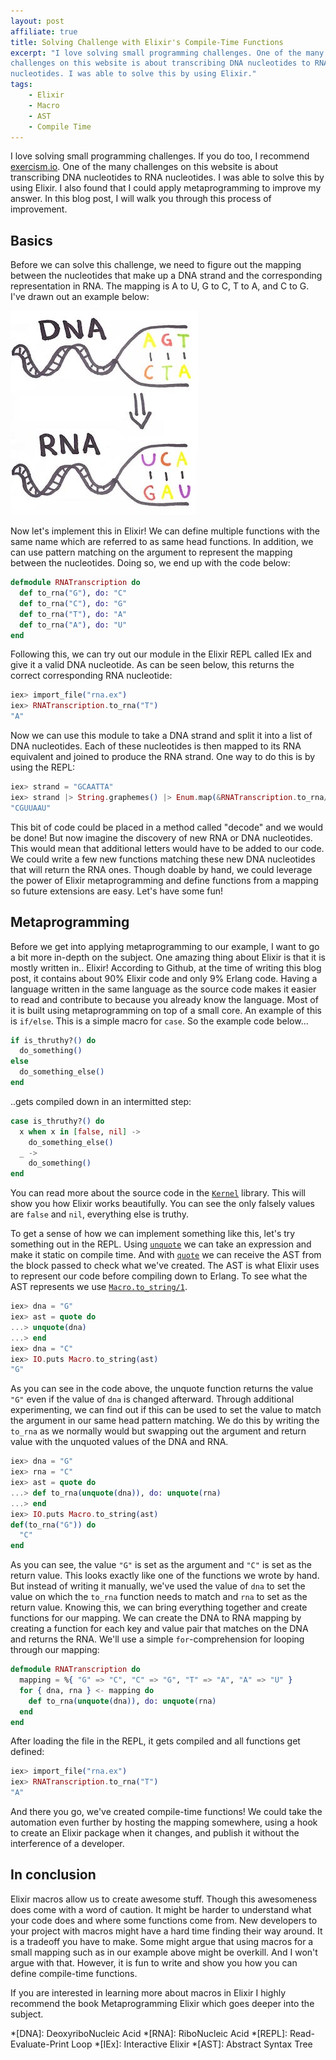 ```yaml
---
layout: post
affiliate: true
title: Solving Challenge with Elixir's Compile-Time Functions
excerpt: "I love solving small programming challenges. One of the many
challenges on this website is about transcribing DNA nucleotides to RNA
nucleotides. I was able to solve this by using Elixir."
tags:
    - Elixir
    - Macro
    - AST
    - Compile Time
---
```


I love solving small programming challenges. If you do too, I recommend
[exercism.io][1]. One of the many challenges on this website is about transcribing
DNA nucleotides to RNA nucleotides. I was able to solve this by using Elixir. I
also found that I could apply metaprogramming to improve my answer. In this blog
post, I will walk you through this process of improvement.

## Basics

Before we can solve this challenge, we need to figure out the mapping between
the nucleotides that make up a DNA strand and the corresponding representation
in RNA. The mapping is A to U, G to C, T to A, and C to G. I've drawn out an
example below:

![Drawing of DNA string conversion to RNA](/assets/solving-challenges-with-elixirs-compile-time-function/rna_transcription.jpg)

Now let's implement this in Elixir! We can define multiple functions with the
same name which are referred to as same head functions. In addition, we can use
pattern matching on the argument to represent the mapping between the
nucleotides. Doing so, we end up with the code below:

```elixir
defmodule RNATranscription do
  def to_rna("G"), do: "C"
  def to_rna("C"), do: "G"
  def to_rna("T"), do: "A"
  def to_rna("A"), do: "U"
end
```

Following this, we can try out our module in the Elixir REPL called IEx and give
it a valid DNA nucleotide. As can be seen below, this returns the correct
corresponding RNA nucleotide:

```elixir
iex> import_file("rna.ex")
iex> RNATranscription.to_rna("T")
"A"
```

Now we can use this module to take a DNA strand and split it into a list of DNA
nucleotides. Each of these nucleotides is then mapped to its RNA equivalent and
joined to produce the RNA strand. One way to do this is by using the REPL:

```elixir
iex> strand = "GCAATTA"
iex> strand |> String.graphemes() |> Enum.map(&RNATranscription.to_rna/1) |> Enum.join()
"CGUUAAU"
```

This bit of code could be placed in a method called "decode" and we would be
done! But now imagine the discovery of new RNA or DNA nucleotides. This would
mean that additional letters would have to be added to our code. We could write a
few new functions matching these new DNA nucleotides that will return the RNA
ones. Though doable by hand, we could leverage the power of Elixir
metaprogramming and define functions from a mapping so future extensions are
easy. Let's have some fun!

## Metaprogramming

Before we get into applying metaprogramming to our example, I want to go a bit
more in-depth on the subject. One amazing thing about Elixir is that it is
mostly written in.. Elixir! According to Github, at the time of writing this
blog post, it contains about 90% Elixir code and only 9% Erlang code. Having a
language written in the same language as the source code makes it easier to read
and contribute to because you already know the language. Most of it is built
using metaprogramming on top of a small core. An example of this is `if/else`.
This is a simple macro for `case`. So the example code below...

```elixir
if is_thruthy?() do
  do_something()
else
  do_something_else()
end
```

..gets compiled down in an intermitted step:

```elixir
case is_thruthy?() do
  x when x in [false, nil] ->
    do_something_else()
  _ ->
    do_something()
end
```

You can read more about the source code in the [`Kernel`][2] library. This will
show you how Elixir works beautifully. You can see the only falsely values are
`false` and `nil`, everything else is truthy.

To get a sense of how we can implement something like this, let's try something
out in the REPL. Using [`unquote`][3] we can take an expression and make it
static on compile time. And with [`quote`][4] we can receive the AST from the
block passed to check what we've created. The AST is what Elixir uses to
represent our code before compiling down to Erlang. To see what the AST
represents we use [`Macro.to_string/1`][5].

```elixir
iex> dna = "G"
iex> ast = quote do
...> unquote(dna)
...> end
iex> dna = "C"
iex> IO.puts Macro.to_string(ast)
"G"
```

As you can see in the code above, the unquote function returns the value `"G"`
even if the value of `dna` is changed afterward. Through additional
experimenting, we can find out if this can be used to set the value to match the
argument in our same head pattern matching. We do this by writing the `to_rna`
as we normally would but swapping out the argument and return value with the
unquoted values of the DNA and RNA.

```elixir
iex> dna = "G"
iex> rna = "C"
iex> ast = quote do
...> def to_rna(unquote(dna)), do: unquote(rna)
...> end
iex> IO.puts Macro.to_string(ast)
def(to_rna("G")) do
  "C"
end
```

As you can see, the value `"G"` is set as the argument and `"C"` is set as the
return value. This looks exactly like one of the functions we wrote by hand. But
instead of writing it manually, we've used the value of `dna` to set the value
on which the `to_rna` function needs to match and `rna` to set as the return
value. Knowing this, we can bring everything together and create functions for
our mapping. We can create the DNA to RNA mapping by creating a function for each
key and value pair that matches on the DNA and returns the RNA. We'll use a
simple `for`-comprehension for looping through our mapping:

```elixir
defmodule RNATranscription do
  mapping = %{ "G" => "C", "C" => "G", "T" => "A", "A" => "U" }
  for { dna, rna } <- mapping do
    def to_rna(unquote(dna)), do: unquote(rna)
  end
end
```

After loading the file in the REPL, it gets compiled and all functions get defined:

```elixir
iex> import_file("rna.ex")
iex> RNATranscription.to_rna("T")
"A"
```

And there you go, we've created compile-time functions! We could take the
automation even further by hosting the mapping somewhere, using a hook to create
an Elixir package when it changes, and publish it without the interference of a
developer.

## In conclusion

Elixir macros allow us to create awesome stuff. Though this awesomeness does come
with a word of caution. It might be harder to understand what your code does and
where some functions come from. New developers to your project with macros might
have a hard time finding their way around. It is a tradeoff you have to make.
Some might argue that using macros for a small mapping such as in our example
above might be overkill. And I won't argue with that. However, it is fun to
write and show you how you can define compile-time functions.

If you are interested in learning more about macros in Elixir I highly recommend
the book Metaprogramming Elixir which goes deeper into the subject.

*[DNA]: DeoxyriboNucleic Acid
*[RNA]: RiboNucleic Acid
*[REPL]: Read-Evaluate-Print Loop
*[IEx]: Interactive Elixir
*[AST]: Abstract Syntax Tree

[1]: https://exercism.io/
[2]: https://github.com/elixir-lang/elixir/blob/master/lib/elixir/lib/kernel.ex#L3093
[3]: https://hexdocs.pm/elixir/Kernel.SpecialForms.html#unquote/1
[4]: https://hexdocs.pm/elixir/Kernel.SpecialForms.html#quote/2
[5]: https://hexdocs.pm/elixir/Macro.html#to_string/2
